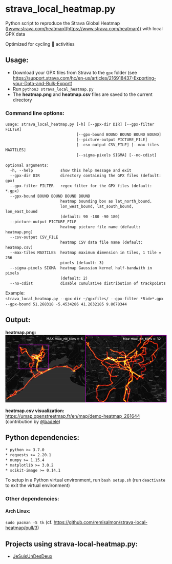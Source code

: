 # strava_local_heatmap.py

Python script to reproduce the Strava Global Heatmap ([www.strava.com/heatmap](https://www.strava.com/heatmap)) with local GPX data

Optimized for cycling :bicyclist: activities

## Usage:

* Download your GPX files from Strava to the `gpx` folder (see https://support.strava.com/hc/en-us/articles/216918437-Exporting-your-Data-and-Bulk-Export)
* Run `python3 strava_local_heatmap.py`
* The **heatmap.png** and **heatmap.csv** files are saved to the current directory

### Command line options:
```
usage: strava_local_heatmap.py [-h] [--gpx-dir DIR] [--gpx-filter FILTER]
                               [--gpx-bound BOUND BOUND BOUND BOUND]
                               [--picture-output PICTURE_FILE]
                               [--csv-output CSV_FILE] [--max-tiles MAXTILES]
                               [--sigma-pixels SIGMA] [--no-cdist]

optional arguments:
  -h, --help            show this help message and exit
  --gpx-dir DIR         directory containing the GPX files (default: gpx)
  --gpx-filter FILTER   regex filter for the GPX files (default: *.gpx)
  --gpx-bound BOUND BOUND BOUND BOUND
                        heatmap bounding box as lat_north_bound,
                        lon_west_bound, lat_south_bound, lon_east_bound
                        (default: 90 -180 -90 180)
  --picture-output PICTURE_FILE
                        heatmap picture file name (default: heatmap.png)
  --csv-output CSV_FILE
                        heatmap CSV data file name (default: heatmap.csv)
  --max-tiles MAXTILES  heatmap maximum dimension in tiles, 1 tile = 256
                        pixels (default: 3)
  --sigma-pixels SIGMA  heatmap Gaussian kernel half-bandwith in pixels
                        (default: 2)
  --no-cdist            disable cumulative distribution of trackpoints
```

Example:  
`strava_local_heatmap.py --gpx-dir ~/gpxfiles/ --gpx-filter *Ride*.gpx --gpx-bound 51.268318 -5.4534286 41.2632185 9.8678344`

## Output:

**heatmap.png:**
![heatmap_zoom.png](images/heatmap_zoom.png)

**heatmap.csv visualization:**  
https://umap.openstreetmap.fr/en/map/demo-heatmap_261644 (contribution by [@badele](https://github.com/badele))

## Python dependencies:
```
* python >= 3.7.0
* requests >= 2.20.1
* numpy >= 1.15.4
* matplotlib >= 3.0.2
* scikit-image >= 0.14.1
```
To setup in a Python virtual environment, run `bash setup.sh` (run `deactivate` to exit the virtual environment)

### Other dependencies:

#### Arch Linux:

`sudo pacman -S tk` (cf. https://github.com/remisalmon/strava-local-heatmap/pull/3)

## Projects using strava-local-heatmap.py:

- [JeSuisUnDesDeux](https://gitlab.com/JeSuisUnDesDeux/jesuisundesdeux/tree/master/datas/traces)
